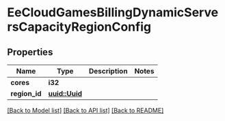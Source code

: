 # EeCloudGamesBillingDynamicServersCapacityRegionConfig

## Properties

Name | Type | Description | Notes
------------ | ------------- | ------------- | -------------
**cores** | **i32** |  | 
**region_id** | [**uuid::Uuid**](uuid::Uuid.md) |  | 

[[Back to Model list]](../README.md#documentation-for-models) [[Back to API list]](../README.md#documentation-for-api-endpoints) [[Back to README]](../README.md)


